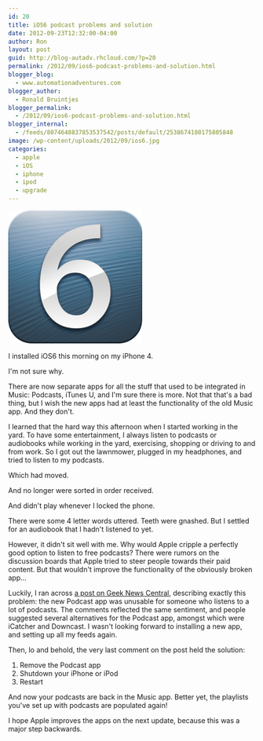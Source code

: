 ```yaml
---
id: 20
title: iOS6 podcast problems and solution
date: 2012-09-23T12:32:00-04:00
author: Ron
layout: post
guid: http://blog-autadv.rhcloud.com/?p=20
permalink: /2012/09/ios6-podcast-problems-and-solution.html
blogger_blog:
  - www.automationadventures.com
blogger_author:
  - Ronald Bruintjes
blogger_permalink:
  - /2012/09/ios6-podcast-problems-and-solution.html
blogger_internal:
  - /feeds/8074648837853537542/posts/default/2538674180175805848
image: /wp-content/uploads/2012/09/ios6.jpg
categories:
  - apple
  - iOS
  - iphone
  - ipod
  - upgrade
---
```

![](/wp-content/uploads/2012/09/ios6.jpg)

I installed iOS6 this morning on my iPhone 4.


  I'm not sure why.

  There are now separate apps for all the stuff that used to be integrated in Music: Podcasts, iTunes U, and I'm sure there is more. Not that that's a bad thing, but I wish the new apps had at least the functionality of the old Music app. And they don't.

  I learned that the hard way this afternoon when I started working in the yard. To have some entertainment, I always listen to podcasts or audiobooks while working in the yard, exercising, shopping or driving to and from work. So I got out the lawnmower, plugged in my headphones, and tried to listen to my podcasts.<br /><a name='more'></a>

  Which had moved.

  And no longer were sorted in order received.

  And didn't play whenever I locked the phone.

  There were some 4 letter words uttered. Teeth were gnashed. But I settled for an audiobook that I hadn't listened to yet.

  However, it didn't sit well with me. Why would Apple cripple a perfectly good option to listen to free podcasts? There were rumors on the discussion boards that Apple tried to steer people towards their paid content. But that wouldn't improve the functionality of the obviously broken app...

  Luckily, I ran across <a href="http://www.geeknewscentral.com/2012/09/20/is-apple-trying-to-kill-podcasting-how-ios6-ruined-my-ipod-touch/">a post on Geek News Central</a>, describing exactly this problem: the new Podcast app was unusable for someone who listens to a lot of podcasts. The comments reflected the same sentiment, and people suggested several alternatives for the Podcast app, amongst which were iCatcher and Downcast. I wasn't looking forward to installing a new app, and setting up all my feeds again.

  Then, lo and behold, the very last comment on the post held the solution:

  1. Remove the Podcast app
  2. Shutdown your iPhone or iPod
  3. Restart

  And now your podcasts are back in the Music app. Better yet, the playlists you've set up with podcasts are populated again!

  I hope Apple improves the apps on the next update, because this was a major step backwards.
